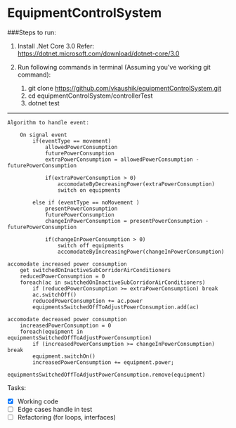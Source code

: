 # EquipmentControlSystem

###Steps to run:

1. Install .Net Core 3.0
   Refer: https://dotnet.microsoft.com/download/dotnet-core/3.0

2. Run following commands in terminal (Assuming you've working git command):
   1. git clone https://github.com/vkaushik/equipmentControlSystem.git
   2. cd equipmentControlSystem/controllerTest
   3. dotnet test

---

```
Algorithm to handle event:

    On signal event
        if(eventType == movement)
            allowedPowerConsumption
            futurePowerConsumption
            extraPowerConsumption = allowedPowerConsumption - futurePowerConsumption

            if(extraPowerConsumption > 0)
                accomodateByDecreasingPower(extraPowerConsumption)
                switch on equipments

        else if (eventType == noMovement )
            presentPowerConsumption
            futurePowerConsumption
            changeInPowerConsumption = presentPowerConsumption - futurePowerConsumption

            if(changeInPowerConsumption > 0)
                switch off equipments
                accomodateByIncreasingPower(changeInPowerConsumption)

accomodate increased power consumption
    get switchedOnInactiveSubCorridorAirConditioners
    reducedPowerConsumption = 0
    foreach(ac in switchedOnInactiveSubCorridorAirConditioners)
        if (reducedPowerConsumption >= extraPowerConsumption) break
        ac.switchOff()
        reducedPowerConsumption += ac.power
        equipmentsSwitchedOffToAdjustPowerConsumption.add(ac)

accomodate decreased power consumption
    increasedPowerConsumption = 0
    foreach(equipment in equipmentsSwitchedOffToAdjustPowerConsumption)
        if (increasedPowerConsumption >= changeInPowerConsumption) break
        equipment.switchOn()
        increasedPowerConsumption += equipment.power;
        equipmentsSwitchedOffToAdjustPowerConsumption.remove(equipment)
```

Tasks:

- [x] Working code
- [ ] Edge cases handle in test
- [ ] Refactoring (for loops, interfaces)
